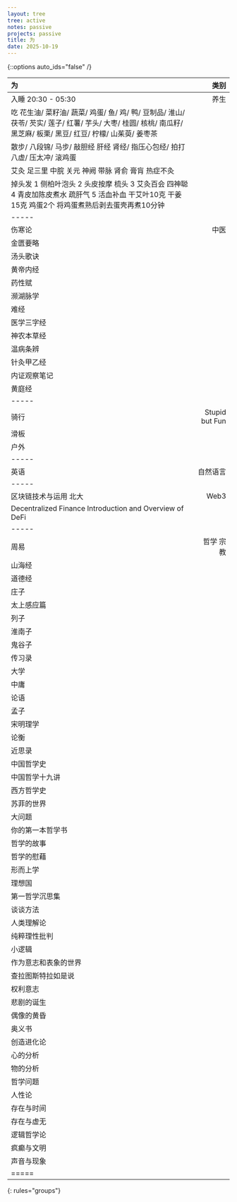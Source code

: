 ```yaml
---
layout: tree
tree: active
notes: passive
projects: passive
title: 为
date: 2025-10-19
---
```



{::options auto_ids="false" /}


| 为                                                                                                                                                                    | 类别                 |
|:----------------------------------------------------------------------------------------------------------------------------------------------------------------------|---------------------:|
| 入睡 20:30 - 05:30                                                                                                                                                    | 养生                 |
| 吃 花生油/ 菜籽油/ 蔬菜/ 鸡蛋/ 鱼/ 鸡/ 鸭/ 豆制品/ 淮山/ 茯苓/ 芡实/ 莲子/ 红薯/ 芋头/ 大枣/ 桂圆/ 核桃/ 南瓜籽/ 黑芝麻/ 板栗/ 黑豆/ 红豆/ 柠檬/ 山茱萸/ 姜枣茶       |                      |
| 散步/ 八段锦/ 马步/ 敲胆经 肝经 肾经/ 指压心包经/ 拍打八虚/ 压太冲/ 滚鸡蛋                                                                                            |                      |
| 艾灸 足三里 中脘 关元 神阙 带脉 肾俞 膏肓 热症不灸                                                                                                                    |                      |
| 掉头发 1 侧柏叶泡头 2 头皮按摩 梳头 3 艾灸百会 四神聪 4 青皮加陈皮煮水 疏肝气  5 活血补血 干艾叶10克 干姜15克 鸡蛋2个 将鸡蛋煮熟后剥去蛋壳再煮10分钟                  |                      |
|-----
| 伤寒论                                                                                                                                                                | 中医                 |
| 金匮要略                                                                                                                                                              |                      |
| 汤头歌诀                                                                                                                                                              |                      |
| 黄帝内经                                                                                                                                                              |                      |
| 药性赋                                                                                                                                                                |                      |
| 濒湖脉学                                                                                                                                                              |                      |
| 难经                                                                                                                                                                  |                      |
| 医学三字经                                                                                                                                                            |                      |
| 神农本草经                                                                                                                                                            |                      |
| 温病条辨                                                                                                                                                              |                      |
| 针灸甲乙经                                                                                                                                                            |                      |
| 内证观察笔记                                                                                                                                                          |                      |
| 黄庭经                                                                                                                                                                |                      |
|-----
| 骑行                                                                                                                                                                  | Stupid but Fun       |
| 滑板                                                                                                                                                                  |                      |
| 户外                                                                                                                                                                  |                      |
|-----
| 英语                                                                                                                                                                  | 自然语言             |
|-----
| 区块链技术与运用 北大                                                                                                                                                 | Web3                 |
| Decentralized Finance Introduction and Overview of DeFi                                                                                                               |                      |
|-----
| 周易                                                                                                                                                                  | 哲学 宗教            |
| 山海经                                                                                                                                                                |                      |
| 道德经                                                                                                                                                                |                      |
| 庄子                                                                                                                                                                  |                      |
| 太上感应篇                                                                                                                                                            |                      |
| 列子                                                                                                                                                                  |                      |
| 淮南子                                                                                                                                                                |                      |
| 鬼谷子                                                                                                                                                                |                      |
| 传习录                                                                                                                                                                |                      |
| 大学                                                                                                                                                                  |                      |
| 中庸                                                                                                                                                                  |                      |
| 论语                                                                                                                                                                  |                      |
| 孟子                                                                                                                                                                  |                      |
| 宋明理学                                                                                                                                                              |                      |
| 论衡                                                                                                                                                                  |                      |
| 近思录                                                                                                                                                                |                      |
| 中国哲学史                                                                                                                                                            |                      |
| 中国哲学十九讲                                                                                                                                                        |                      |
| 西方哲学史                                                                                                                                                            |                      |
| 苏菲的世界                                                                                                                                                            |                      |
| 大问题                                                                                                                                                                |                      |
| 你的第一本哲学书                                                                                                                                                      |                      |
| 哲学的故事                                                                                                                                                            |                      |
| 哲学的慰藉                                                                                                                                                            |                      |
| 形而上学                                                                                                                                                              |                      |
| 理想国                                                                                                                                                                |                      |
| 第一哲学沉思集                                                                                                                                                        |                      |
| 谈谈方法                                                                                                                                                              |                      |
| 人类理解论                                                                                                                                                            |                      |
| 纯粹理性批判                                                                                                                                                          |                      |
| 小逻辑                                                                                                                                                                |                      |
| 作为意志和表象的世界                                                                                                                                                  |                      |
| 查拉图斯特拉如是说                                                                                                                                                    |                      |
| 权利意志                                                                                                                                                              |                      |
| 悲剧的诞生                                                                                                                                                            |                      |
| 偶像的黄昏                                                                                                                                                            |                      |
| 奥义书                                                                                                                                                                |                      |
| 创造进化论                                                                                                                                                            |                      |
| 心的分析                                                                                                                                                              |                      |
| 物的分析                                                                                                                                                              |                      |
| 哲学问题                                                                                                                                                              |                      |
| 人性论                                                                                                                                                                |                      |
| 存在与时间                                                                                                                                                            |                      |
| 存在与虚无                                                                                                                                                            |                      |
| 逻辑哲学论                                                                                                                                                            |                      |
| 疯癫与文明                                                                                                                                                            |                      |
| 声音与现象                                                                                                                                                            |                      |
|=====
{: rules="groups"}

